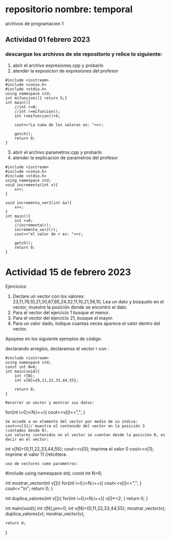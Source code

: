 # repositorio nombre: temporal
archivos de programacion 1
## Actividad 01 febrero 2023
### descargue los archivos de ste repositorio y relice lo siguiente:
1. abrir el archivo expresiones.cpp y probarlo
2. atender la exposicion de expresiones del profesor

```
#include <iostream>
#include <conio.h>
#include <stdio.h>
using namespace std;
int mifuncion(){ return 5;}
int main(){
	//int r=0;
	//int r=mifuncion();
	int r=mifuncion()+4;
	
	cout<<"La suma de los valores es: "<<r;

	getch();
	return 0;
}
```

3. abrir el archivo parametros.cpp y probarlo
4. atender la explicacion de parametros del profesor

```
#include <iostream>
#include <conio.h>
#include <stdio.h>
using namespace std;
void incrementa(int x){ 
	x++;
}

void incrementa_ver2(int &x){ 
	x++;
}
int main(){
	int r=0;
	//incrementa(r);
	incrementa_ver2(r);
	cout<<"el valor de r es: "<<r;

	getch();
	return 0;
}
```
# Actividad 15 de febrero 2023
Ejercicios:
1. Declare un vector con los valores: 23,11,76,10,21,30,67,85,24,32,11,10,21,56,10, 
Lea un dato y búsquelo en el vector, muestre la posición donde se encontró el dato.
2. Para el vector del ejercicio 1 busque el menor.
3. Para el vector del ejercicio 21, busque el mayor.
4. Para un valor dado, indique cuantas veces aparece el valor dentro del vector.

Apoyese en los siguiente ejemplos de código:

declarando arreglos, declaramos el vector r con :
```
#include <iostream>
using namespace std;
const int N=6;
int main(void){
    int r[N];
    int v[N]={0,11,22,33,44,55};
    
    return 0;
}

Recorrer un vector y mostrar sus datos:
```
for(int i=0;i<N;i++){
        cout<<v[i]<<",";
}

```
Se accede a un elemento del vector por medio de su índice:
cout<<v[3]// muestra el contenido del vector en la posición 3 (contados desde 0).
Los valores contenidos en el vector se cuentan desde la posición 0, es decir en el vector:
```
int v[N]={0,11,22,33,44,55};
 cout<<v[0]; imprime el valor 0
 cout<<v[1]; imprime el valor 11
 //etcétera.
```
uso de vectores como parametros:
```
#include <iostream>
using namespace std;
const int N=6;

int mostrar_vector(int v[]){
    for(int i=0;i<N;i++){
        cout<<v[i]<<",";
    }
    cout<<"\n";
    return 0;
}

int duplica_valores(int v[]){
    for(int i=0;i<N;i++){
        v[i]*=2;
    }
    return 0;
}

int main(void){
    int r[N],pm=0;
    int v[N]={0,11,22,33,44,55};
    mostrar_vector(v);
    duplica_valores(v);
    mostrar_vector(v);
    
    return 0;
}

```
